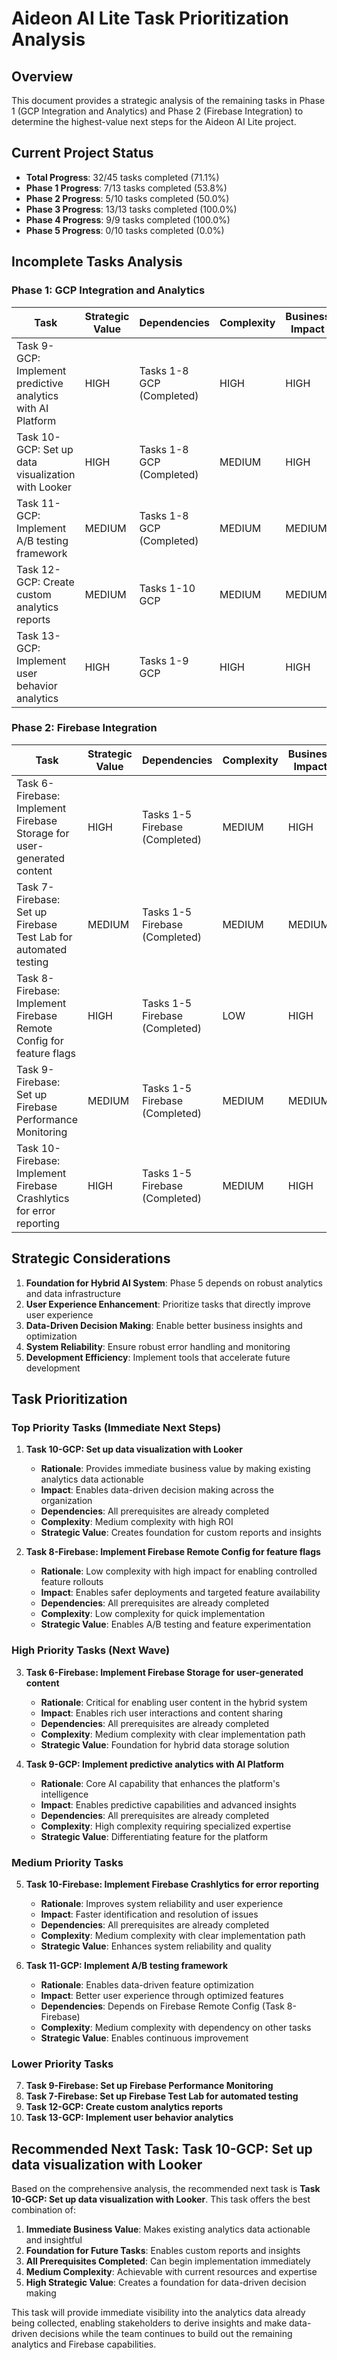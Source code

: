 # Aideon AI Lite Task Prioritization Analysis

## Overview

This document provides a strategic analysis of the remaining tasks in Phase 1 (GCP Integration and Analytics) and Phase 2 (Firebase Integration) to determine the highest-value next steps for the Aideon AI Lite project.

## Current Project Status

- **Total Progress**: 32/45 tasks completed (71.1%)
- **Phase 1 Progress**: 7/13 tasks completed (53.8%)
- **Phase 2 Progress**: 5/10 tasks completed (50.0%)
- **Phase 3 Progress**: 13/13 tasks completed (100.0%)
- **Phase 4 Progress**: 9/9 tasks completed (100.0%)
- **Phase 5 Progress**: 0/10 tasks completed (0.0%)

## Incomplete Tasks Analysis

### Phase 1: GCP Integration and Analytics

| Task | Strategic Value | Dependencies | Complexity | Business Impact | Unlocks |
|------|----------------|-------------|------------|----------------|---------|
| Task 9-GCP: Implement predictive analytics with AI Platform | HIGH | Tasks 1-8 GCP (Completed) | HIGH | HIGH | User behavior analytics, A/B testing |
| Task 10-GCP: Set up data visualization with Looker | HIGH | Tasks 1-8 GCP (Completed) | MEDIUM | HIGH | Custom analytics reports |
| Task 11-GCP: Implement A/B testing framework | MEDIUM | Tasks 1-8 GCP (Completed) | MEDIUM | MEDIUM | User behavior optimization |
| Task 12-GCP: Create custom analytics reports | MEDIUM | Tasks 1-10 GCP | MEDIUM | MEDIUM | Business insights |
| Task 13-GCP: Implement user behavior analytics | HIGH | Tasks 1-9 GCP | HIGH | HIGH | Hybrid AI System optimization |

### Phase 2: Firebase Integration

| Task | Strategic Value | Dependencies | Complexity | Business Impact | Unlocks |
|------|----------------|-------------|------------|----------------|---------|
| Task 6-Firebase: Implement Firebase Storage for user-generated content | HIGH | Tasks 1-5 Firebase (Completed) | MEDIUM | HIGH | Hybrid data storage solution |
| Task 7-Firebase: Set up Firebase Test Lab for automated testing | MEDIUM | Tasks 1-5 Firebase (Completed) | MEDIUM | MEDIUM | Quality assurance |
| Task 8-Firebase: Implement Firebase Remote Config for feature flags | HIGH | Tasks 1-5 Firebase (Completed) | LOW | HIGH | A/B testing framework |
| Task 9-Firebase: Set up Firebase Performance Monitoring | MEDIUM | Tasks 1-5 Firebase (Completed) | MEDIUM | MEDIUM | System optimization |
| Task 10-Firebase: Implement Firebase Crashlytics for error reporting | HIGH | Tasks 1-5 Firebase (Completed) | MEDIUM | HIGH | System reliability |

## Strategic Considerations

1. **Foundation for Hybrid AI System**: Phase 5 depends on robust analytics and data infrastructure
2. **User Experience Enhancement**: Prioritize tasks that directly improve user experience
3. **Data-Driven Decision Making**: Enable better business insights and optimization
4. **System Reliability**: Ensure robust error handling and monitoring
5. **Development Efficiency**: Implement tools that accelerate future development

## Task Prioritization

### Top Priority Tasks (Immediate Next Steps)

1. **Task 10-GCP: Set up data visualization with Looker**
   - **Rationale**: Provides immediate business value by making existing analytics data actionable
   - **Impact**: Enables data-driven decision making across the organization
   - **Dependencies**: All prerequisites are already completed
   - **Complexity**: Medium complexity with high ROI
   - **Strategic Value**: Creates foundation for custom reports and insights

2. **Task 8-Firebase: Implement Firebase Remote Config for feature flags**
   - **Rationale**: Low complexity with high impact for enabling controlled feature rollouts
   - **Impact**: Enables safer deployments and targeted feature availability
   - **Dependencies**: All prerequisites are already completed
   - **Complexity**: Low complexity for quick implementation
   - **Strategic Value**: Enables A/B testing and feature experimentation

### High Priority Tasks (Next Wave)

3. **Task 6-Firebase: Implement Firebase Storage for user-generated content**
   - **Rationale**: Critical for enabling user content in the hybrid system
   - **Impact**: Enables rich user interactions and content sharing
   - **Dependencies**: All prerequisites are already completed
   - **Complexity**: Medium complexity with clear implementation path
   - **Strategic Value**: Foundation for hybrid data storage solution

4. **Task 9-GCP: Implement predictive analytics with AI Platform**
   - **Rationale**: Core AI capability that enhances the platform's intelligence
   - **Impact**: Enables predictive capabilities and advanced insights
   - **Dependencies**: All prerequisites are already completed
   - **Complexity**: High complexity requiring specialized expertise
   - **Strategic Value**: Differentiating feature for the platform

### Medium Priority Tasks

5. **Task 10-Firebase: Implement Firebase Crashlytics for error reporting**
   - **Rationale**: Improves system reliability and user experience
   - **Impact**: Faster identification and resolution of issues
   - **Dependencies**: All prerequisites are already completed
   - **Complexity**: Medium complexity with clear implementation path
   - **Strategic Value**: Enhances system reliability and quality

6. **Task 11-GCP: Implement A/B testing framework**
   - **Rationale**: Enables data-driven feature optimization
   - **Impact**: Better user experience through optimized features
   - **Dependencies**: Depends on Firebase Remote Config (Task 8-Firebase)
   - **Complexity**: Medium complexity with dependency on other tasks
   - **Strategic Value**: Enables continuous improvement

### Lower Priority Tasks

7. **Task 9-Firebase: Set up Firebase Performance Monitoring**
8. **Task 7-Firebase: Set up Firebase Test Lab for automated testing**
9. **Task 12-GCP: Create custom analytics reports**
10. **Task 13-GCP: Implement user behavior analytics**

## Recommended Next Task: Task 10-GCP: Set up data visualization with Looker

Based on the comprehensive analysis, the recommended next task is **Task 10-GCP: Set up data visualization with Looker**. This task offers the best combination of:

1. **Immediate Business Value**: Makes existing analytics data actionable and insightful
2. **Foundation for Future Tasks**: Enables custom reports and insights
3. **All Prerequisites Completed**: Can begin implementation immediately
4. **Medium Complexity**: Achievable with current resources and expertise
5. **High Strategic Value**: Creates a foundation for data-driven decision making

This task will provide immediate visibility into the analytics data already being collected, enabling stakeholders to derive insights and make data-driven decisions while the team continues to build out the remaining analytics and Firebase capabilities.
